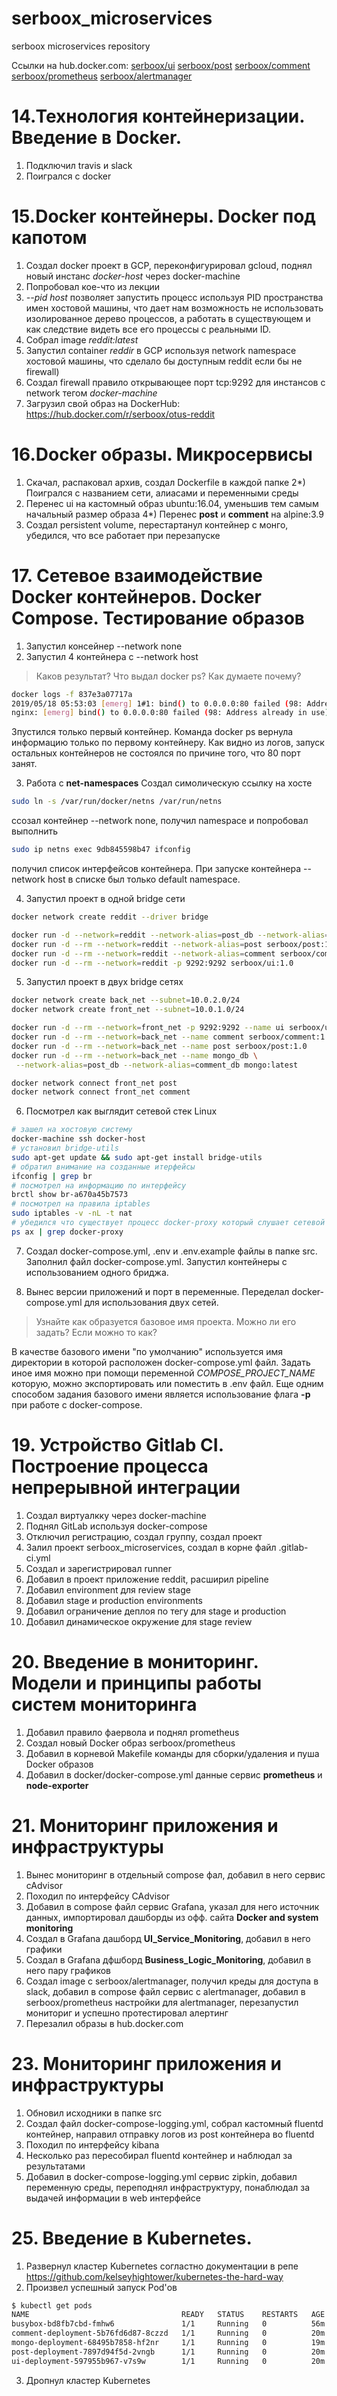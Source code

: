 # serboox_microservices
serboox microservices repository

Ссылки на hub.docker.com:
[serboox/ui](https://cloud.docker.com/u/serboox/repository/docker/serboox/ui)
[serboox/post](https://cloud.docker.com/u/serboox/repository/docker/serboox/post)
[serboox/comment](https://cloud.docker.com/u/serboox/repository/docker/serboox/comment)
[serboox/prometheus](https://cloud.docker.com/u/serboox/repository/docker/serboox/prometheus)
[serboox/alertmanager](https://cloud.docker.com/u/serboox/repository/docker/serboox/alertmanager)

# 14.Технология контейнеризации. Введение в Docker.
1) Подключил travis и slack
2) Поигрался с docker

# 15.Docker контейнеры. Docker под капотом
1) Создал docker проект в GCP, переконфигурировал gcloud, поднял новый инстанс *docker-host* через docker-machine
2) Попробовал кое-что из лекции
3) *--pid host* позволяет запустить процесс используя PID пространства имен хостовой машины, что дает нам возможность не использовать изолированное дерево процессов, а работать в существующем и как следствие видеть все его процессы с реальными ID.
4) Собрал image *reddit:latest*
5) Запустил container *reddir* в GCP используя network namespace хостовой машины, что сделало бы доступным reddit если бы не firewall)
6) Создал firewall правило открывающее порт tcp:9292 для инстансов с network тегом *docker-machine*
7) Загрузил свой образ на DockerHub: https://hub.docker.com/r/serboox/otus-reddit

# 16.Docker образы. Микросервисы
1) Скачал, распаковал архив, создал Dockerfile в каждой папке
2*) Поигрался с названием сети, алиасами и переменными среды
3) Перенес ui на кастомный образ ubuntu:16.04, уменьшив тем самым начальный размер образа
4*) Перенес **post** и **comment** на alpine:3.9
5) Создал persistent volume, перестартанул контейнер с монго, убедился, что все работает при перезапуске

# 17. Сетевое взаимодействие Docker контейнеров. Docker Compose. Тестирование образов
1) Запустил консейнер --network none
2) Запустил 4 контейнера с --network host

> Каков результат? Что выдал docker ps? Как думаете почему?
``` bash
docker logs -f 837e3a07717a
2019/05/18 05:53:03 [emerg] 1#1: bind() to 0.0.0.0:80 failed (98: Address already in use)
nginx: [emerg] bind() to 0.0.0.0:80 failed (98: Address already in use)
```
Зпустился только первый контейнер. Команда docker ps вернула информацию только по первому контейнеру. Как видно из логов, запуск остальных контейнеров не состоялся по причине того, что 80 порт занят.

3) Работа с **net-namespaces**
Создал симолическую ссылку на хосте
``` bash
sudo ln -s /var/run/docker/netns /var/run/netns
```
ссозал контейнер --network none, получил namespace и попробовал выполнить
``` bash
sudo ip netns exec 9db845598b47 ifconfig
```
получил список интерфейсов контейнера.
При запуске контейнера --network host в списке был только default namespace.

4) Запустил проект в одной bridge сети
``` bash
docker network create reddit --driver bridge

docker run -d --network=reddit --network-alias=post_db --network-alias=comment_db mongo:latest
docker run -d --rm --network=reddit --network-alias=post serboox/post:1.0
docker run -d --rm --network=reddit --network-alias=comment serboox/comment:1.0
docker run -d --rm --network=reddit -p 9292:9292 serboox/ui:1.0
```

5) Запустил проект в двух bridge сетях
``` bash
docker network create back_net --subnet=10.0.2.0/24
docker network create front_net --subnet=10.0.1.0/24

docker run -d --rm --network=front_net -p 9292:9292 --name ui serboox/ui:1.0
docker run -d --rm --network=back_net --name comment serboox/comment:1.0
docker run -d --rm --network=back_net --name post serboox/post:1.0
docker run -d --rm --network=back_net --name mongo_db \
 --network-alias=post_db --network-alias=comment_db mongo:latest

docker network connect front_net post
docker network connect front_net comment
```

6) Посмотрел как выглядит сетевой стек Linux
``` bash
# зашел на хостовую систему
docker-machine ssh docker-host
# установил bridge-utils
sudo apt-get update && sudo apt-get install bridge-utils
# обратил внимание на созданные итерфейсы
ifconfig | grep br
# посмотрел на информацию по интерфейсу
brctl show br-a670a45b7573
# посмотрел на правила iptables
sudo iptables -v -nL -t nat
# убедился что существует процесс docker-proxy который слушает сетевой tcp-порт 9292
ps ax | grep docker-proxy
```

7) Создал docker-compose.yml, .env и .env.example файлы в папке src. Заполнил файл docker-compose.yml. Запустил контейнеры с использованием одного бриджа.

8) Вынес версии приложений и порт в переменные. Переделал docker-compose.yml для использования двух сетей.
> Узнайте как образуется базовое имя проекта. Можно
ли его задать? Если можно то как?

В качестве базового имени "по умолчанию" используется имя директории в которой расположен  docker-compose.yml файл. Задать иное имя можно при помощи переменной *COMPOSE_PROJECT_NAME* которую, можно экспортировать или поместить в .env файл. Еще одним способом задания базового имени является использование флага **-p** при работе с docker-compose.

# 19. Устройство Gitlab CI. Построение процесса непрерывной интеграции

1) Создал виртуалкку через docker-machine
2) Поднял GitLab используя docker-compose
3) Отключил регистрацию, создал группу, создал проект
4) Залил проект serboox_microservices, создал в корне файл .gitlab-ci.yml
5) Создал и зарегистрировал runner
6) Добавил в проект приложение reddit, расширил pipeline
7) Добавил environment для review stage
8) Добавил stage и production environments
9) Добавил ограничение деплоя по тегу для stage и production
10) Добавил динамическое окружение для stage review

# 20. Введение в мониторинг. Модели и принципы работы систем мониторинга

1) Добавил правило фаервола и поднял prometheus
2) Создал новый Docker образ serboox/prometheus
3) Добавил в корневой Makefile команды для сборки/удаления и пуша Docker образов
4) Добавил в docker/docker-compose.yml данные сервис **prometheus** и **node-exporter**

# 21. Мониторинг приложения и инфраструктуры
1) Вынес мониторинг в отдельный compose фал, добавил в него сервис cAdvisor
2) Походил по интерфейсу CAdvisor
3) Добавил в compose файл сервис Grafana, указал для него источник данных, импортировал дашборды из офф. сайта **Docker and system monitoring**
4) Создал в Grafana дашборд **UI_Service_Monitoring**, добавил в него графики
5) Создал в Grafana дфшборд **Business_Logic_Monitoring**, добавил в него пару графиков
6) Создал image с serboox/alertmanager, получил креды для доступа в slack, добавил в compose файл сервис с alertmanager, добавил в serboox/prometheus настройки для alertmanager, перезапустил мониториг и успешно протестировал алертинг
7) Перезалил образы в hub.docker.com

# 23. Мониторинг приложения и инфраструктуры
1) Обновил исходники в папке src
2) Создал файл docker-compose-logging.yml, собрал кастомный fluentd контейнер, направил отправку логов из post контейнера во fluentd
3) Походил по интерфейсу kibana
4) Несколько раз пересобирал fluentd контейнер и наблюдал за результатами
5) Добавил в docker-compose-logging.yml сервис zipkin, добавил переменную среды, переподнял инфраструктуру, понаблюдал за выдачей информации в web интерфейсе

# 25. Введение в Kubernetes.
1) Развернул кластер Kubernetes согластно документации в репе https://github.com/kelseyhightower/kubernetes-the-hard-way
2) Произвел успешный запуск Pod'ов
``` bash
$ kubectl get pods
NAME                                  READY   STATUS    RESTARTS   AGE
busybox-bd8fb7cbd-fmhw6               1/1     Running   0          56m
comment-deployment-5b76fd6d87-8czzd   1/1     Running   0          20m
mongo-deployment-68495b7858-hf2nr     1/1     Running   0          19m
post-deployment-7897d94f5d-2vngb      1/1     Running   0          20m
ui-deployment-597955b967-v7s9w        1/1     Running   0          20m
```
3) Дропнул кластер Kubernetes
